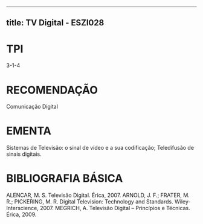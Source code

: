 
---
title: TV Digital - ESZI028 
---

# TPI

3-1-4

# RECOMENDAÇÃO

Comunicação Digital

# EMENTA

Sistemas de Televisão: o sinal de vídeo e a sua codificação; Teledifusão de sinais digitais.

# BIBLIOGRAFIA BÁSICA

ALENCAR, M. S. Televisão Digital. Érica, 2007.
ARNOLD, J. F.; FRATER, M. R.; PICKERING, M. R. Digital Television: Technology and Standards. Wiley-Interscience, 2007.
MEGRICH, A. Televisão Digital – Princípios e Técnicas. Érica, 2009.
        